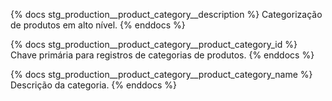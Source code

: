 {% docs stg_production__product_category__description %}
Categorização de produtos em alto nível.
{% enddocs %}

{% docs stg_production__product_category__product_category_id %}
Chave primária para registros de categorias de produtos.
{% enddocs %}

{% docs stg_production__product_category__product_category_name %}
Descrição da categoria.
{% enddocs %}
